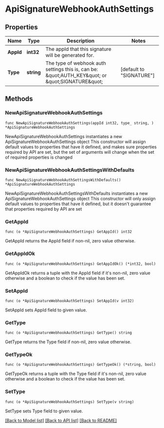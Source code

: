# ApiSignatureWebhookAuthSettings

## Properties

Name | Type | Description | Notes
------------ | ------------- | ------------- | -------------
**AppId** | **int32** | The appId that this signature will be generated for. | 
**Type** | **string** | The type of webhook auth settings this is, can be: \&quot;AUTH_KEY\&quot; or \&quot;SIGNATURE\&quot; | [default to "SIGNATURE"]

## Methods

### NewApiSignatureWebhookAuthSettings

`func NewApiSignatureWebhookAuthSettings(appId int32, type_ string, ) *ApiSignatureWebhookAuthSettings`

NewApiSignatureWebhookAuthSettings instantiates a new ApiSignatureWebhookAuthSettings object
This constructor will assign default values to properties that have it defined,
and makes sure properties required by API are set, but the set of arguments
will change when the set of required properties is changed

### NewApiSignatureWebhookAuthSettingsWithDefaults

`func NewApiSignatureWebhookAuthSettingsWithDefaults() *ApiSignatureWebhookAuthSettings`

NewApiSignatureWebhookAuthSettingsWithDefaults instantiates a new ApiSignatureWebhookAuthSettings object
This constructor will only assign default values to properties that have it defined,
but it doesn't guarantee that properties required by API are set

### GetAppId

`func (o *ApiSignatureWebhookAuthSettings) GetAppId() int32`

GetAppId returns the AppId field if non-nil, zero value otherwise.

### GetAppIdOk

`func (o *ApiSignatureWebhookAuthSettings) GetAppIdOk() (*int32, bool)`

GetAppIdOk returns a tuple with the AppId field if it's non-nil, zero value otherwise
and a boolean to check if the value has been set.

### SetAppId

`func (o *ApiSignatureWebhookAuthSettings) SetAppId(v int32)`

SetAppId sets AppId field to given value.


### GetType

`func (o *ApiSignatureWebhookAuthSettings) GetType() string`

GetType returns the Type field if non-nil, zero value otherwise.

### GetTypeOk

`func (o *ApiSignatureWebhookAuthSettings) GetTypeOk() (*string, bool)`

GetTypeOk returns a tuple with the Type field if it's non-nil, zero value otherwise
and a boolean to check if the value has been set.

### SetType

`func (o *ApiSignatureWebhookAuthSettings) SetType(v string)`

SetType sets Type field to given value.



[[Back to Model list]](../README.md#documentation-for-models) [[Back to API list]](../README.md#documentation-for-api-endpoints) [[Back to README]](../README.md)


